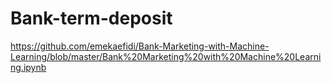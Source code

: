# Bank-term-deposit


https://github.com/emekaefidi/Bank-Marketing-with-Machine-Learning/blob/master/Bank%20Marketing%20with%20Machine%20Learning.ipynb
